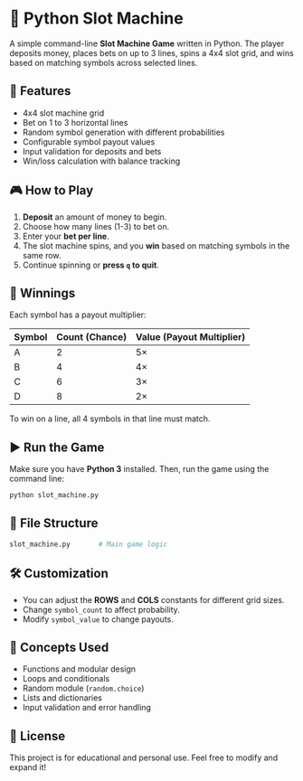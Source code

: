 # 🎰 Python Slot Machine

A simple command-line **Slot Machine Game** written in Python. The player deposits money, places bets on up to 3 lines, spins a 4x4 slot grid, and wins based on matching symbols across selected lines.


## 📜 Features

* 4x4 slot machine grid
* Bet on 1 to 3 horizontal lines
* Random symbol generation with different probabilities
* Configurable symbol payout values
* Input validation for deposits and bets
* Win/loss calculation with balance tracking


## 🎮 How to Play

1. **Deposit** an amount of money to begin.
2. Choose how many lines (1-3) to bet on.
3. Enter your **bet per line**.
4. The slot machine spins, and you **win** based on matching symbols in the same row.
5. Continue spinning or **press `q` to quit**.


## 🧮 Winnings

Each symbol has a payout multiplier:

| Symbol | Count (Chance) | Value (Payout Multiplier) |
| ------ | -------------- | ------------------------- |
| A      | 2              | 5×                        |
| B      | 4              | 4×                        |
| C      | 6              | 3×                        |
| D      | 8              | 2×                        |

To win on a line, all 4 symbols in that line must match.


## ▶️ Run the Game

Make sure you have **Python 3** installed.
Then, run the game using the command line:

```bash
python slot_machine.py
```


## 📂 File Structure

```bash
slot_machine.py       # Main game logic
```


## 🛠️ Customization

* You can adjust the **ROWS** and **COLS** constants for different grid sizes.
* Change `symbol_count` to affect probability.
* Modify `symbol_value` to change payouts.


## 🧠 Concepts Used

* Functions and modular design
* Loops and conditionals
* Random module (`random.choice`)
* Lists and dictionaries
* Input validation and error handling


## 📝 License

This project is for educational and personal use. Feel free to modify and expand it!